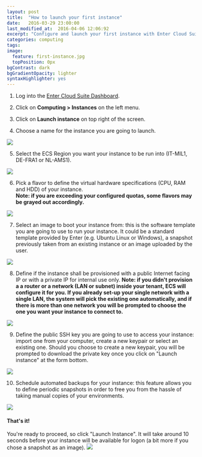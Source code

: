 ```yaml
---
layout: post
title:  "How to launch your first instance"
date:   2016-03-29 23:00:00
last_modified_at:  2016-04-06 12:06:92
excerpt: "Configure and launch your first instance with Enter Cloud Suite."
categories: computing
tags:
image:
  feature: first-instance.jpg
  topPosition: 0px
bgContrast: dark
bgGradientOpacity: lighter
syntaxHighlighter: yes
---
```

1. Log into the <a href="https://dashboard.entercloudsuite.com" target="_blank">Enter Cloud Suite Dashboard</a>.

2. Click on **Computing > Instances** on the left menu.

3. Click on **Launch instance** on top right of the screen.

4. Choose a name for the instance you are going to launch.
<img class="responsive-guide-img" src="{{ site.baseurl_posts_img }}ecs-computing-first-instance-03.png">

5. Select the ECS Region you want your instance to be run into (IT-MIL1, DE-FRA1 or NL-AMS1).
<img class="responsive-guide-img" src="{{ site.baseurl_posts_img }}ecs-computing-first-instance-04.png">

6. Pick a flavor to define the virtual hardware specifications (CPU, RAM and HDD) of your instance.  
**Note: if you are exceeding your configured quotas, some flavors may be grayed out accordingly.**
<img class="responsive-guide-img" src="{{ site.baseurl_posts_img }}ecs-computing-first-instance-05.png">

7. Select an image to boot your instance from: this is the software template you are going to use to run your instance. It could be a standard template provided by Enter (e.g. Ubuntu Linux or Windows), a snapshot previously taken from an existing instance or an image uploaded by the user.
<img class="responsive-guide-img" src="{{ site.baseurl_posts_img }}ecs-computing-first-instance-06.png">

8. Define if the instance shall be provisioned with a public Internet facing IP or with a private IP for internal use only. **Note: if you didn't provision a a router or a network (LAN or subnet) inside your tenant, ECS will configure it for you. If you already set-up your single network with a single LAN, the system will pick the existing one automatically, and if there is more than one network you will be prompted to choose the one you want your instance to connect to.**
<img class="responsive-guide-img" src="{{ site.baseurl_posts_img }}ecs-computing-first-instance-07.png">

9. Define the public SSH key you are going to use to access your instance: import one from your computer, create a new keypair or select an existing one. Should you choose to create a new keypair, you will be prompted to download the private key once you click on "Launch instance" at the form bottom.
<img class="responsive-guide-img" src="{{ site.baseurl_posts_img }}ecs-computing-first-instance-08.png">

10. Schedule automated backups for your instance: this feature allows you to define periodic snapshots in order to free you from the hassle of taking manual copies of your environments.
<img class="responsive-guide-img" src="{{ site.baseurl_posts_img }}ecs-computing-first-instance-09.png">

#### That's it!

You're ready to proceed, so click "Launch Instance". It will take around 10 seconds before your instance will be available for logon (a bit more if you chose a snapshot as an image).
<img class="responsive-guide-img" src="{{ site.baseurl_posts_img }}ecs-computing-first-instance-10.png">